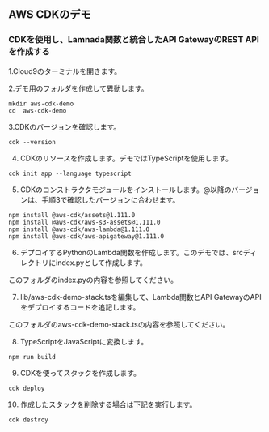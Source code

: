 ## AWS CDKのデモ
### CDKを使用し、Lamnada関数と統合したAPI GatewayのREST APIを作成する

1.Cloud9のターミナルを開きます。

2.デモ用のフォルダを作成して異動します。

```
mkdir aws-cdk-demo
cd  aws-cdk-demo
```

3.CDKのバージョンを確認します。

```
cdk --version
```

4. CDKのリソースを作成します。デモではTypeScriptを使用します。

```
cdk init app --language typescript
```

5. CDKのコンストラクタモジュールをインストールします。@以降のバージョンは、手順3で確認したバージョンに合わせます。

```
npm install @aws-cdk/assets@1.111.0
npm install @aws-cdk/aws-s3-assets@1.111.0
npm install @aws-cdk/aws-lambda@1.111.0
npm install @aws-cdk/aws-apigateway@1.111.0
```

6. デプロイするPythonのLambda関数を作成します。このデモでは、srcディレクトリにindex.pyとして作成します。

このフォルダのindex.pyの内容を参照してください。

7. lib/aws-cdk-demo-stack.tsを編集して、Lambda関数とAPI GatewayのAPIをデプロイするコードを追記します。

このフォルダのaws-cdk-demo-stack.tsの内容を参照してください。

8. TypeScriptをJavaScriptに変換します。

```
npm run build
```

9. CDKを使ってスタックを作成します。

```
cdk deploy
```

10. 作成したスタックを削除する場合は下記を実行します。

```
cdk destroy
```




